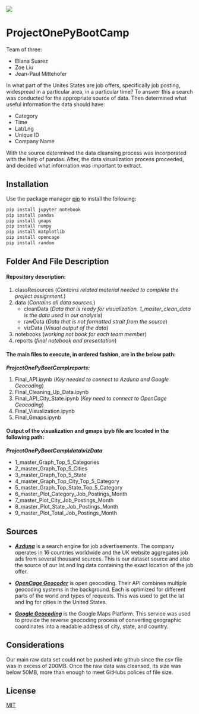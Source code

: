 
![](https://myrealdomain.com/images/job-application-clip-art-5.png)

# ProjectOnePyBootCamp

Team of three:
* Eliana Suarez 
* Zoe Liu
* Jean-Paul Mittehofer

In what part of the Unites States are job offers, specifically job posting, widespread in a particular area, in a particular time? 
To answer this a search was conducted for the appropriate source of data. Then determined what useful information the data should have:
* Category
* Time
* Lat/Lng
* Unique ID
* Company Name

With the source determined the data cleansing process was incorporated with the help of pandas. After, the data visualization process proceeded, and decided what information was important to extract.



## Installation

Use the package manager [pip](https://pip.pypa.io/en/stable/) to install the following:

```bash
pip install jupyter notebook
pip install pandas
pip install gmaps
pip install numpy
pip install matplotlib
pip install opencage
pip install random
```

## Folder And File Description

#### Repository description:
1. classResources   (*Contains related material needed to complete the project assignment.*)
2. data             (*Contains all data sources.*)
    * cleanData     (*Data that is ready for visualization. 1_master_clean_data is the data used in our analysis*)
    * rawData       (*Data that is not formatted strait from the source*)
    * vizData       (*Visual output of the data*)
3. notebooks        (*working not book for each team member*)
4. reports          (*final notebook and presentation*)


#### The main files to execute, in ordered fashion, are in the below path:
***ProjectOnePyBootCamp\reports:***

1. Final_API.ipynb (*Key needed to connect to Azduna and Google Geocoding*)
2. Final_Cleaning_Up_Data.ipynb
3. Final_API_City_State.ipynb (*Key need to connect to OpenCage Geocoding*)
4. Final_Visualization.ipynb
5. Final_Gmaps.ipynb

#### Output of the visualization and gmaps ipyb file are located in the following path:
***ProjectOnePyBootCamp\data\vizData***

* 1_master_Graph_Top_5_Categories
* 2_master_Graph_Top_5_Cities
* 3_master_Graph_Top_5_State
* 4_master_Graph_Top_City_Top_5_Category
* 5_master_Graph_Top_State_Top_5_Category
* 6_master_Plot_Category_Job_Postings_Month
* 7_master_Plot_City_Job_Postings_Month
* 8_master_Plot_State_Job_Postings_Month
* 9_master_Plot_Total_Job_Postings_Month


## Sources
* [***Azduna***](https://developer.adzuna.com/)
 is a search engine for job advertisements. 
 The company operates in 16 countries worldwide and the UK website aggregates job ads from several thousand sources. This is our dataset source and also the source of our lat and lng data containing the exact location of the job offer.

* [***OpenCage Geocoder***](https://opencagedata.com/)
is open geocoding. Their API combines multiple geocoding systems in the background. 
Each is optimized for different parts of the world and types of requests. This was used to get the lat and lng for cities in the United States.

* [***Google Geocoding***](https://cloud.google.com/maps-platform/)
 is the Google Maps Platform. This service was used to provide the reverse geocoding process of converting geographic coordinates into a readable address of city, state, and country\.
## Considerations
Our main raw data set could not be pushed into github since the csv file was in excess of 200MB.
Once the raw data was cleansed, its size was below 50MB, more than enough to meet GitHubs polices of file size.
## License
[MIT](https://choosealicense.com/licenses/mit/)